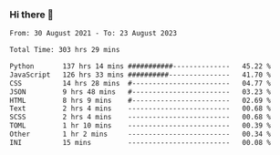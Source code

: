 ### Hi there 👋

<!--
**dominoto/dominoto** is a ✨ _special_ ✨ repository because its `README.md` (this file) appears on your GitHub profile.

Here are some ideas to get you started:

- 🔭 I’m currently working on ...
- 🌱 I’m currently learning ...
- 👯 I’m looking to collaborate on ...
- 🤔 I’m looking for help with ...
- 💬 Ask me about ...
- 📫 How to reach me: ...
- 😄 Pronouns: ...
- ⚡ Fun fact: ...
-->
<!--START_SECTION:waka-->

```txt
From: 30 August 2021 - To: 23 August 2023

Total Time: 303 hrs 29 mins

Python       137 hrs 14 mins ###########--------------   45.22 %
JavaScript   126 hrs 33 mins ##########---------------   41.70 %
CSS          14 hrs 28 mins  #------------------------   04.77 %
JSON         9 hrs 48 mins   #------------------------   03.23 %
HTML         8 hrs 9 mins    #------------------------   02.69 %
Text         2 hrs 4 mins    -------------------------   00.68 %
SCSS         2 hrs 4 mins    -------------------------   00.68 %
TOML         1 hr 10 mins    -------------------------   00.39 %
Other        1 hr 2 mins     -------------------------   00.34 %
INI          15 mins         -------------------------   00.08 %
```

<!--END_SECTION:waka-->
